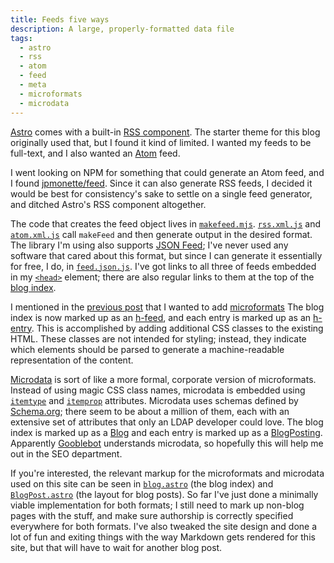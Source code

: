 ```yaml
---
title: Feeds five ways
description: A large, properly-formatted data file
tags:
  - astro
  - rss
  - atom
  - feed
  - meta
  - microformats
  - microdata
---
```


[Astro](https://astro.build/) comes with a built-in [RSS component](https://docs.astro.build/en/guides/rss/).
The starter theme for this blog originally used that, but I found it kind of limited.
I wanted my feeds to be full-text, and I also wanted an [Atom](https://en.wikipedia.org/wiki/Atom_(web_standard)) feed.

I went looking on NPM for something that could generate an Atom feed, and I found [jpmonette/feed](https://github.com/jpmonette/feed).
Since it can also generate RSS feeds, I decided it would be best for consistency's sake to settle on a single feed generator, and ditched Astro's RSS component altogether.

The code that creates the feed object lives in [`makefeed.mjs`](https://github.com/jordemort/jordemort.github.io/blob/main/src/utils/makefeed.mjs).
[`rss.xml.js`](https://github.com/jordemort/jordemort.github.io/blob/main/src/pages/rss.xml.js) and [`atom.xml.js`](https://github.com/jordemort/jordemort.github.io/blob/main/src/pages/atom.xml.js) call `makeFeed` and then generate output in the desired format.
The library I'm using also supports [JSON Feed](https://www.jsonfeed.org/); I've never used any software that cared about this format, but since I can generate it essentially for free, I do, in [`feed.json.js`](https://github.com/jordemort/jordemort.github.io/blob/main/src/pages/feed.json.js).
I've got links to all three of feeds embedded in my [`<head>`](https://github.com/jordemort/jordemort.github.io/blob/main/src/components/BaseHead.astro) element; there are also regular links to them at the top of the [blog index](/blog/).

I mentioned in the [previous post](/blog/kill-all-the-boilerplate/) that I wanted to add [microformats](http://microformats.org/)
The blog index is now marked up as an [h-feed](https://microformats.org/wiki/h-feed), and each entry is marked up as an [h-entry](https://microformats.org/wiki/h-entry).
This is accomplished by adding additional CSS classes to the existing HTML.
These classes are not intended for styling; instead, they indicate which elements should be parsed to generate a machine-readable representation of the content.

[Microdata](https://developer.mozilla.org/en-US/docs/Web/HTML/Microdata) is sort of like a more formal, corporate version of microformats.
Instead of using magic CSS class names, microdata is embedded using [`itemtype`](https://developer.mozilla.org/en-US/docs/Web/HTML/Global_attributes/itemtype) and [`itemprop`](https://developer.mozilla.org/en-US/docs/Web/HTML/Global_attributes/itemprop) attributes.
Microdata uses schemas defined by [Schema.org](https://schema.org/); there seem to be about a million of them, each with an extensive set of attributes that only an LDAP developer could love.
The blog index is marked up as a [Blog](https://schema.org/Blog) and each entry is marked up as a [BlogPosting](https://schema.org/BlogPosting).
Apparently [Gooblebot](https://developers.google.com/search/docs/advanced/crawling/googlebot) understands microdata, so hopefully this will help me out in the SEO department.

If you're interested, the relevant markup for the microformats and microdata used on this site can be seen in [`blog.astro`](https://github.com/jordemort/jordemort.github.io/blob/main/src/pages/blog.astro) (the blog index) and [`BlogPost.astro`](https://github.com/jordemort/jordemort.github.io/blob/main/src/layouts/BlogPost.astro) (the layout for blog posts).
So far I've just done a minimally viable implementation for both formats; I still need to mark up non-blog pages with the stuff, and make sure authorship is correctly specified everywhere for both formats.
I've also tweaked the site design and done a lot of fun and exiting things with the way Markdown gets rendered for this site, but that will have to wait for another blog post.
